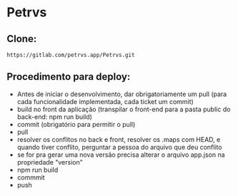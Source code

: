 # Petrvs

## Clone: 

```
https://gitlab.com/petrvs.app/Petrvs.git
```

## Procedimento para deploy:

- Antes de iniciar o desenvolvimento, dar obrigatoriamente um pull (para cada funcionalidade implementada, cada ticket um commit)
- build no front da aplicação (transpilar o front-end para a pasta public do back-end: npm run build)
- commit (obrigatório para permitir o pull)
- pull
- resolver os conflitos no back e front, resolver os .maps com HEAD, e quando tiver conflito, perguntar a pessoa do arquivo que deu conflito
- se for pra gerar uma nova versão precisa alterar o arquivo app.json na propriedade "version"
- npm run build
- commmit
- push
